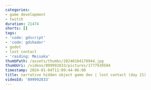 ```yaml
---
categories:
- game development
- twitch
duration: 21474
shorts: []
tags:
- 'code: gdscript'
- 'code: gdshader'
- godot
- lost contact
- 'raiding: Meisaka'
thumbPath: /assets/thumbs/20240104170944.jpg
thumbUri: /videos/899992833/pictures/1777939504
timestamp: 2024-01-04T11:09:44-06:00
title: narrative hidden object game dev | lost contact (day 21)
videoId: '899992833'
---
```

